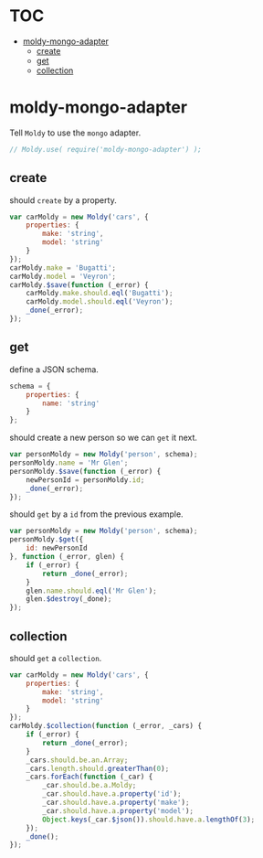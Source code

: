 # TOC
   - [moldy-mongo-adapter](#moldy-mongo-adapter)
     - [create](#moldy-mongo-adapter-create)
     - [get](#moldy-mongo-adapter-get)
     - [collection](#moldy-mongo-adapter-collection)
<a name=""></a>
 
<a name="moldy-mongo-adapter"></a>
# moldy-mongo-adapter
Tell `Moldy` to use the `mongo` adapter.

```js
// Moldy.use( require('moldy-mongo-adapter') );
```

<a name="moldy-mongo-adapter-create"></a>
## create
should `create` by a property.

```js
var carMoldy = new Moldy('cars', {
	properties: {
		make: 'string',
		model: 'string'
	}
});
carMoldy.make = 'Bugatti';
carMoldy.model = 'Veyron';
carMoldy.$save(function (_error) {
	carMoldy.make.should.eql('Bugatti');
	carMoldy.model.should.eql('Veyron');
	_done(_error);
});
```

<a name="moldy-mongo-adapter-get"></a>
## get
define a JSON schema.

```js
schema = {
	properties: {
		name: 'string'
	}
};
```

should create a new person so we can `get` it next.

```js
var personMoldy = new Moldy('person', schema);
personMoldy.name = 'Mr Glen';
personMoldy.$save(function (_error) {
	newPersonId = personMoldy.id;
	_done(_error);
});
```

should `get` by a `id` from the previous example.

```js
var personMoldy = new Moldy('person', schema);
personMoldy.$get({
	id: newPersonId
}, function (_error, glen) {
	if (_error) {
		return _done(_error);
	}
	glen.name.should.eql('Mr Glen');
	glen.$destroy(_done);
});
```

<a name="moldy-mongo-adapter-collection"></a>
## collection
should `get` a `collection`.

```js
var carMoldy = new Moldy('cars', {
	properties: {
		make: 'string',
		model: 'string'
	}
});
carMoldy.$collection(function (_error, _cars) {
	if (_error) {
		return _done(_error);
	}
	_cars.should.be.an.Array;
	_cars.length.should.greaterThan(0);
	_cars.forEach(function (_car) {
		_car.should.be.a.Moldy;
		_car.should.have.a.property('id');
		_car.should.have.a.property('make');
		_car.should.have.a.property('model');
		Object.keys(_car.$json()).should.have.a.lengthOf(3);
	});
	_done();
});
```

